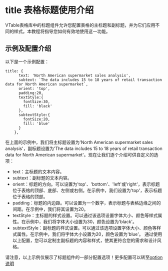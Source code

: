 # title 表格标题使用介绍
VTable表格库中的标题组件允许您配置表格的主标题和副标题，并为它们应用不同的样式。本教程将指导您如何有效地使用这一功能。

## 示例及配置介绍
以下是一个示例配置：

```
title: {
      text: 'North American supermarket sales analysis',
      subtext: `The data includes 15 to 18 years of retail transaction data for North American supermarket`,
      orient: 'top',
      padding:20,
      textStyle:{
        fontSize:30,
        fill: 'black'
      },
      subtextStyle:{
        fontSize:20,
        fill: 'blue'
      }
    },
```
在上面的示例中，我们将主标题设置为'North American supermarket sales analysis'，副标题设置为'The data includes 15 to 18 years of retail transaction data for North American supermarket'。现在让我们逐个介绍可供自定义的选项：

- text：主标题的文本内容。
- subtext：副标题的文本内容。
- orient：标题的方向。可以设置为'top'、'bottom'、'left'或'right'，表示标题位于表格的顶部、底部、左侧或右侧。在示例中，我们设置为'top'，表示标题位于表格的顶部。
- padding：标题的内边距。可以设置为一个数字，表示标题与表格边缘之间的间距。在示例中，我们将其设置为20。
- textStyle：主标题的样式设置。可以通过该选项设置字体大小、颜色等样式属性。在示例中，我们将字体大小设置为30，颜色设置为'black'。
- subtextStyle：副标题的样式设置。可以通过该选项设置字体大小、颜色等样式属性。在示例中，我们将字体大小设置为20，颜色设置为'blue'。
通过使用以上配置，您可以定制主副标题的内容和样式，使其更符合您的需求和设计风格。

请注意，以上示例仅展示了标题组件的一部分配置选项！更多配置可以转至[option说明](https://visactor.io/vtable/option/ListTable#title.visible)